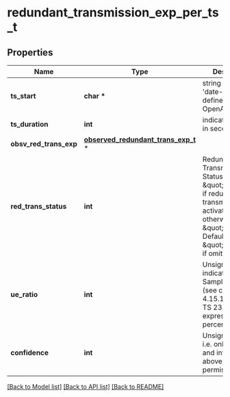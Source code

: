# redundant_transmission_exp_per_ts_t

## Properties
Name | Type | Description | Notes
------------ | ------------- | ------------- | -------------
**ts_start** | **char \*** | string with format &#39;date-time&#39; as defined in OpenAPI. | 
**ts_duration** | **int** | indicating a time in seconds. | 
**obsv_red_trans_exp** | [**observed_redundant_trans_exp_t**](observed_redundant_trans_exp.md) \* |  | 
**red_trans_status** | **int** | Redundant Transmission Status. Set to \&quot;true\&quot; if redundant transmission was activated, otherwise set to \&quot;false\&quot;. Default value is \&quot;false\&quot; if omitted.  | [optional] 
**ue_ratio** | **int** | Unsigned integer indicating Sampling Ratio (see clauses 4.15.1 of 3GPP TS 23.502), expressed in percent.   | [optional] 
**confidence** | **int** | Unsigned Integer, i.e. only value 0 and integers above 0 are permissible. | [optional] 

[[Back to Model list]](../README.md#documentation-for-models) [[Back to API list]](../README.md#documentation-for-api-endpoints) [[Back to README]](../README.md)


